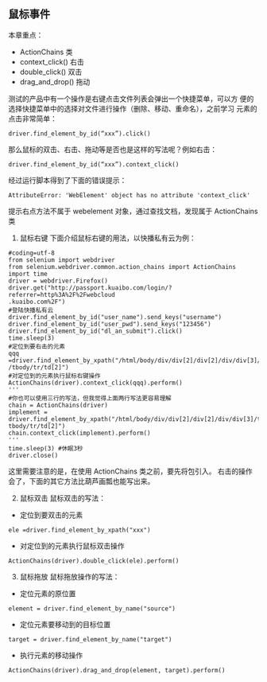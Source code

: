 ## 鼠标事件
本章重点：
- ActionChains 类
- context_click() 右击
- double_click() 双击
- drag\_and\_drop() 拖动

测试的产品中有一个操作是右键点击文件列表会弹出一个快捷菜单，可以方
便的选择快捷菜单中的选择对文件进行操作（删除、移动、重命名），之前学习
元素的点击非常简单：
```
driver.find_element_by_id(“xxx”).click()
```

那么鼠标的双击、右击、拖动等是否也是这样的写法呢？例如右击：
```
driver.find_element_by_id(“xxx”).context_click()
```
经过运行脚本得到了下面的错误提示：
```
AttributeError: 'WebElement' object has no attribute 'context_click'
```
提示右点方法不属于 webelement 对象，通过查找文档，发现属于
ActionChains 类

1. 鼠标右键
下面介绍鼠标右键的用法，以快播私有云为例：
```
#coding=utf-8
from selenium import webdriver
from selenium.webdriver.common.action_chains import ActionChains
import time
driver = webdriver.Firefox()
driver.get("http://passport.kuaibo.com/login/?referrer=http%3A%2F%2Fwebcloud
.kuaibo.com%2F")
#登陆快播私有云
driver.find_element_by_id("user_name").send_keys("username")
driver.find_element_by_id("user_pwd").send_keys("123456")
driver.find_element_by_id("dl_an_submit").click()
time.sleep(3)
#定位到要右击的元素
qqq
=driver.find_element_by_xpath("/html/body/div/div[2]/div[2]/div/div[3]/table
/tbody/tr/td[2]")
#对定位到的元素执行鼠标右键操作
ActionChains(driver).context_click(qqq).perform()
'''
#你也可以使用三行的写法，但我觉得上面两行写法更容易理解
chain = ActionChains(driver)
implement =
driver.find_element_by_xpath("/html/body/div/div[2]/div[2]/div/div[3]/table/
tbody/tr/td[2]")
chain.context_click(implement).perform()
'''
time.sleep(3) #休眠3秒
driver.close()
```

这里需要注意的是，在使用 ActionChains 类之前，要先将包引入。
右击的操作会了，下面的其它方法比葫芦画瓢也能写出来。

2. 鼠标双击
鼠标双击的写法：
- 定位到要双击的元素
```
ele =driver.find_element_by_xpath("xxx")
```
- 对定位到的元素执行鼠标双击操作
```
ActionChains(driver).double_click(ele).perform()
```

3. 鼠标拖放
鼠标拖放操作的写法：
- 定位元素的原位置
```
element = driver.find_element_by_name("source")
```
- 定位元素要移动到的目标位置
```
target = driver.find_element_by_name("target")
```
- 执行元素的移动操作
```
ActionChains(driver).drag_and_drop(element, target).perform()
```





